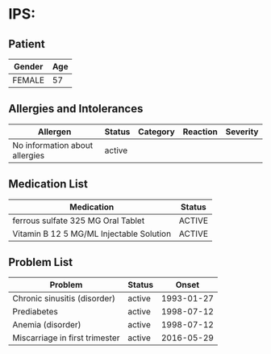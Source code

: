 # IPS:

## Patient

|Gender|Age|
|---|---|
|FEMALE|57|

## Allergies and Intolerances

|Allergen|Status|Category|Reaction|Severity|
|---|---|---|---|---|
|No information about allergies|active||||

## Medication List

|Medication|Status|
|---|---|
|ferrous sulfate 325 MG Oral Tablet|ACTIVE|
|Vitamin B 12 5 MG/ML Injectable Solution|ACTIVE|

## Problem List

|Problem|Status|Onset|
|---|---|---|
|Chronic sinusitis (disorder)|active|1993-01-27|
|Prediabetes|active|1998-07-12|
|Anemia (disorder)|active|1998-07-12|
|Miscarriage in first trimester|active|2016-05-29|
